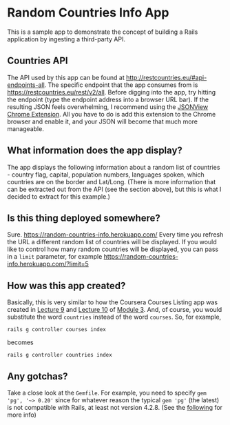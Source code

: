 # Random Countries Info App

This is a sample app to demonstrate the concept of building a Rails application by ingesting a third-party API.

## Countries API

The API used by this app can be found at <http://restcountries.eu/#api-endpoints-all>. The specific endpoint that the app consumes from is <https://restcountries.eu/rest/v2/all>. Before digging into the app, try hitting the endpoint (type the endpoint address into a browser URL bar). If the resulting JSON feels overwhelming, I recommend using the [JSONView Chrome Extension](https://chrome.google.com/webstore/detail/jsonview/chklaanhfefbnpoihckbnefhakgolnmc?hl=en). All you have to do is add this extension to the Chrome browser and enable it, and your JSON will become that much more manageable.

## What information does the app display?

The app displays the following information about a random list of countries - country flag, capital, population numbers, languages spoken, which countries are on the border and Lat/Long. (There is more information that can be extracted out from the API (see the section above), but this is what I decided to extract for this example.)

## Is this thing deployed somewhere?

Sure. <https://random-countries-info.herokuapp.com/> Every time you refresh the URL a different random list of countries will be displayed. If you would like to control how many random countries will be displayed, you can pass in a `limit` parameter, for example <https://random-countries-info.herokuapp.com/?limit=5>


## How was this app created?

Basically, this is very similar to how the Coursera Courses Listing app was created in [Lecture 9](https://github.com/jhu-ep-coursera/fullstack-course1-module3/blob/master/Slides/Lecture9.pdf) and [Lecture 10](https://github.com/jhu-ep-coursera/fullstack-course1-module3/blob/master/Slides/Lecture10.pdf) of [Module 3](https://github.com/jhu-ep-coursera/fullstack-course1-module3). And, of course, you would substitute the word `countries` instead of the word `courses`. So, for example,

`rails g controller courses index`

becomes

`rails g controller countries index`

## Any gotchas?

Take a close look at the `Gemfile`. For example, you need to specify `gem 'pg', '~> 0.20'` since for whatever reason the typical `gem 'pg'` (the latest) is not compatible with Rails, at least not version 4.2.8. (See the [following](https://stackoverflow.com/a/48265234/908842) for more info)






